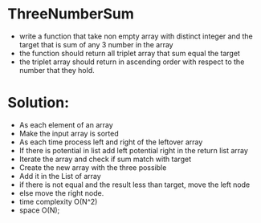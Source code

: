 # ThreeNumberSum
- write a function that take non empty array with distinct integer and the  target that is sum of any 3 number in the array
- the function should return all triplet array that sum equal the target
- the triplet array should return in ascending order with respect to the number that they hold.
# Solution:
- As each element of an array
- Make the input array is sorted
- As each time process left and right of the leftover array
- If there is potential in list add left potential right in the return list array
- Iterate the array and check if sum match with target
- Create the new array with the three possible
- Add it in the List of array
- if there is not equal and the result less than target, move the left node
- else move the right node.
- time complexity O(N^2)
- space O(N);
